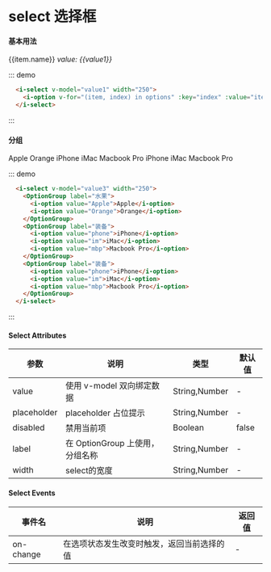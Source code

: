 # select 选择框

#### 基本用法

<div class="demo-block">
  <i-select v-model="value1" width="250">
    <i-option v-for="(item, index) in options" :key="index" :value="item.value">{{item.name}}<i-option>
  </i-select>
  <em>value:  {{value1}}</em>
</div>

::: demo

```html
  <i-select v-model="value1" width="250">
    <i-option v-for="(item, index) in options" :key="index" :value="item.value">{{item.name}}<i-option>
  </i-select>
```

:::

#### 分组

<div class="demo-block">
  <i-select v-model="value3" width="250">
    <OptionGroup label="水果">
      <i-option value="Apple">Apple</i-option>
      <i-option value="Orange">Orange</i-option>
    </OptionGroup>
    <OptionGroup label="装备">
      <i-option value="phone">iPhone</i-option>
      <i-option value="im">iMac</i-option>
      <i-option value="mbp">Macbook Pro</i-option>
    </OptionGroup>
    <OptionGroup label="装备">
      <i-option value="phone">iPhone</i-option>
      <i-option value="im">iMac</i-option>
      <i-option value="mbp">Macbook Pro</i-option>
    </OptionGroup>
  </i-select>
  
</div>

::: demo

```html
  <i-select v-model="value3" width="250">
    <OptionGroup label="水果">
      <i-option value="Apple">Apple</i-option>
      <i-option value="Orange">Orange</i-option>
    </OptionGroup>
    <OptionGroup label="装备">
      <i-option value="phone">iPhone</i-option>
      <i-option value="im">iMac</i-option>
      <i-option value="mbp">Macbook Pro</i-option>
    </OptionGroup>
    <OptionGroup label="装备">
      <i-option value="phone">iPhone</i-option>
      <i-option value="im">iMac</i-option>
      <i-option value="mbp">Macbook Pro</i-option>
    </OptionGroup>
  </i-select>
```

:::

<script>
export default {
  data(){
    return {
      value1: '',
      value2: true,
      value3: '',
      options: [
        {
          name:'Apple',
          value:'Apple',
        },
        {
          name:'Banana',
          value:'Banana',
        },
        {
          name:'Orange',
          value:'Orange',
        },
        {
          name:'Mango',
          value:'Mango',
        },
      ],
    }
  },
  methods:{
    fn(){
      alert(this.value)
    }
  }
}
</script>

#### Select Attributes

| 参数        | 说明                            | 类型          | 默认值 |
| ----------- | ------------------------------- | ------------- | ------ |
| value       | 使用 v-model 双向绑定数据       | String,Number | -      |
| placeholder | placeholder 占位提示            | String,Number | -      |
| disabled    | 禁用当前项                      | Boolean       | false  |
| label       | 在 OptionGroup 上使用，分组名称 | String,Number | -      |
| width       | select的宽度 | String,Number | -      | 100%

#### Select Events

| 事件名    | 说明                                       | 返回值 |
| --------- | ------------------------------------------ | ------ |
| on-change | 在选项状态发生改变时触发，返回当前选择的值 | -      |
